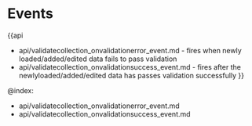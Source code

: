 Events
=======

{{api
- api/validatecollection_onvalidationerror_event.md - fires when newly loaded/added/edited data fails to pass validation
- api/validatecollection_onvalidationsuccess_event.md - fires after the newlyloaded/added/edited data has passes validation successfully
}}

@index:
- api/validatecollection_onvalidationerror_event.md
- api/validatecollection_onvalidationsuccess_event.md



